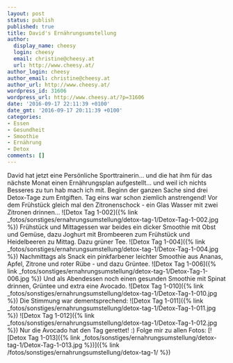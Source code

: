 ```yaml
---
layout: post
status: publish
published: true
title: David's Ernährungsumstellung
author:
  display_name: cheesy
  login: cheesy
  email: christine@cheesy.at
  url: http://www.cheesy.at/
author_login: cheesy
author_email: christine@cheesy.at
author_url: http://www.cheesy.at/
wordpress_id: 31606
wordpress_url: http://www.cheesy.at/?p=31606
date: '2016-09-17 22:11:39 +0100'
date_gmt: '2016-09-17 20:11:39 +0100'
categories:
- Essen
- Gesundheit
- Smoothie
- Ernährung
- Detox
comments: []
---
```

David hat jetzt eine Persönliche Sporttrainerin... und die hat ihm für das nächste Monat einen Ernährungsplan aufgestellt... und weil ich nichts Besseres zu tun hab mach ich mit. Beginn der ganzen Sache sind drei Detox-Tage zum Entgiften. Tag eins war schon ziemlich anstrengend!
Vor dem Frühstück gleich mal den Zitronenschock - ein Glas Wasser mit zwei Zitronen drinnen...
![Detox Tag 1-002]({% link _fotos/sonstiges/ernahrungsumstellung/detox-tag-1/Detox-Tag-1-002.jpg %})
Frühstück und Mittagessen war beides ein dicker Smoothie mit Obst und Gemüse, dazu Joghurt mit Brombeeren zum Frühstück und Heidelbeeren zu Mittag. Dazu grüner Tee.
![Detox Tag 1-004]({% link _fotos/sonstiges/ernahrungsumstellung/detox-tag-1/Detox-Tag-1-004.jpg %})
Nachmittags als Snack ein pinkfarbener leichter Smoothie aus Ananas, Apfel, Zitrone und roter Rübe - und dazu Grüntee.
![Detox Tag 1-006]({% link _fotos/sonstiges/ernahrungsumstellung/detox-tag-1/Detox-Tag-1-006.jpg %})
Und als Abendessen noch einen gesunden Smoothie mit Spinat drinnen, Grüntee und extra eine Avocado.
![Detox Tag 1-010]({% link _fotos/sonstiges/ernahrungsumstellung/detox-tag-1/Detox-Tag-1-010.jpg %})
Die Stimmung war dementsprechend:
![Detox Tag 1-011]({% link _fotos/sonstiges/ernahrungsumstellung/detox-tag-1/Detox-Tag-1-011.jpg %})
![Detox Tag 1-012]({% link _fotos/sonstiges/ernahrungsumstellung/detox-tag-1/Detox-Tag-1-012.jpg %})
Nur die Avocado hat den Tag gerettet! :)
Folge mir zu allen Fotos:
[![Detox Tag 1-013]({% link _fotos/sonstiges/ernahrungsumstellung/detox-tag-1/Detox-Tag-1-013.jpg %})]({% link /fotos/sonstiges/ernahrungsumstellung/detox-tag-1/ %})
